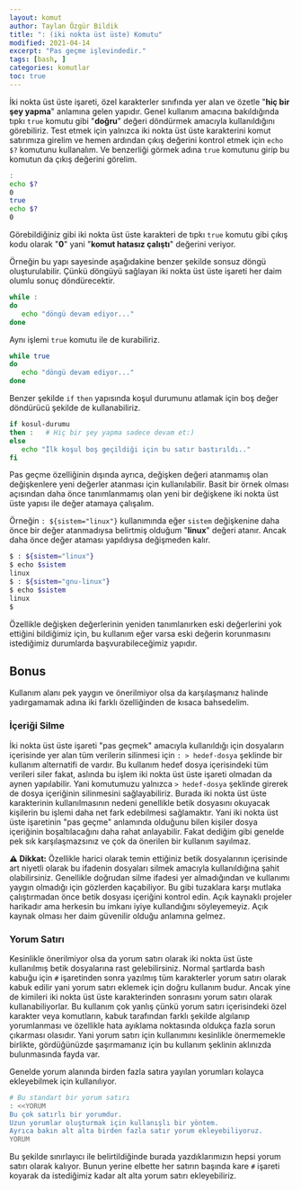 ```yaml
---
layout: komut
author: Taylan Özgür Bildik
title: ": (iki nokta üst üste) Komutu"
modified: 2021-04-14
excerpt: "Pas geçme işlevindedir."
tags: [bash, ]
categories: komutlar 
toc: true
---
```



İki nokta üst üste işareti, özel karakterler sınıfında yer alan ve özetle "**hiç bir şey yapma**" anlamına gelen yapıdır. Genel kullanım amacına bakıldığında tıpkı `true` komutu gibi "**doğru**" değeri döndürmek amacıyla kullanıldığını görebiliriz. Test etmek için yalnızca iki nokta üst üste karakterini komut satırımıza girelim ve hemen ardından çıkış değerini kontrol etmek için `echo $?` komutunu kullanalım. Ve benzerliği görmek adına `true` komutunu girip bu komutun da çıkış değerini görelim.

```bash
:
echo $?
0
true
echo $?
0
```

Görebildiğiniz gibi iki nokta üst üste karakteri de tıpkı `true` komutu gibi çıkış kodu olarak "**0**" yani "**komut hatasız çalıştı**" değerini veriyor.

Örneğin bu yapı sayesinde aşağıdakine benzer şekilde sonsuz döngü oluşturulabilir. Çünkü döngüyü sağlayan iki nokta üst üste işareti her daim olumlu sonuç döndürecektir.

```bash
while :
do
   echo "döngü devam ediyor..."
done
```

Aynı işlemi `true` komutu ile de kurabiliriz.

```bash
while true
do
   echo "döngü devam ediyor..."
done
```

Benzer şekilde `if`  `then` yapısında koşul durumunu atlamak için boş değer döndürücü şekilde de kullanabiliriz.

```bash
if kosul-durumu
then :   # Hiç bir şey yapma sadece devam et:)
else     
   echo "İlk koşul boş geçildiği için bu satır bastırıldı.."
fi
```

Pas geçme özelliğinin dışında ayrıca, değişken değeri atanmamış olan değişkenlere yeni değerler atanması için kullanılabilir. Basit bir örnek olması açısından daha önce tanımlanmamış olan yeni bir değişkene iki nokta üst üste yapısı ile değer atamaya çalışalım. 

Örneğin `: ${sistem="linux"}` kullanımında eğer `sistem` değişkenine daha önce bir değer atanmadıysa belirtmiş olduğum "**linux**" değeri atanır. Ancak daha önce değer ataması yapıldıysa değişmeden kalır. 

```bash
$ : ${sistem="linux"}
$ echo $sistem
linux
$ : ${sistem="gnu-linux"}
$ echo $sistem
linux
$ 
```

Özellikle değişken değerlerinin yeniden tanımlanırken eski değerlerini yok ettiğini bildiğimiz için, bu kullanım eğer varsa eski değerin korunmasını istediğimiz durumlarda başvurabileceğimiz yapıdır.

## Bonus

Kullanım alanı pek yaygın ve önerilmiyor olsa da karşılaşmanız halinde yadırgamamak adına iki farklı özelliğinden de kısaca bahsedelim. 

### İçeriği Silme

İki nokta üst üste işareti "pas geçmek" amacıyla kullanıldığı için dosyaların içerisinde yer alan tüm verilerin silinmesi için `: > hedef-dosya` şeklinde bir kullanım alternatifi de vardır. Bu kullanım hedef dosya içerisindeki tüm verileri siler fakat, aslında bu işlem iki nokta üst üste işareti olmadan da aynen yapılabilir. Yani komutumuzu yalnızca `> hedef-dosya` şeklinde girerek de dosya içeriğinin silinmesini sağlayabiliriz. Burada iki nokta üst üste karakterinin kullanılmasının nedeni genellikle betik dosyasını okuyacak kişilerin bu işlemi daha net fark edebilmesi sağlamaktır. Yani iki nokta üst üste işaretinin "pas geçme" anlamında olduğunu bilen kişiler dosya içeriğinin boşaltılacağını daha rahat anlayabilir. Fakat dediğim gibi genelde pek sık karşılaşmazsınız ve çok da önerilen bir kullanım sayılmaz.

<p class="sari"><strong>⚠️ Dikkat:</strong> Özellikle harici olarak temin ettiğiniz betik dosyalarının içerisinde art niyetli olarak bu ifadenin dosyaları silmek amacıyla kullanıldığına şahit olabilirsiniz. Genellikle doğrudan silme ifadesi yer almadığından ve kullanımı yaygın olmadığı için gözlerden kaçabiliyor. Bu gibi tuzaklara karşı mutlaka çalıştırmadan önce betik dosyası içeriğini kontrol edin. Açık kaynaklı projeler harikadır ama herkesin bu imkanı iyiye kullandığını söyleyemeyiz. Açık kaynak olması her daim güvenilir olduğu anlamına gelmez.</p>

### Yorum Satırı

Kesinlikle önerilmiyor olsa da yorum satırı olarak iki nokta üst üste kullanılmış betik dosyalarına rast gelebilirsiniz. Normal şartlarda bash kabuğu için `#` işaretinden sonra yazılmış tüm karakterler yorum satırı olarak kabuk edilir yani yorum satırı eklemek için doğru kullanım budur. Ancak yine de kimileri iki nokta üst üste karakterinden sonrasını yorum satırı olarak kullanabiliyorlar. Bu kullanım çok yanlış çünkü yorum satırı içerisindeki özel karakter veya komutların, kabuk tarafından farklı şekilde algılanıp yorumlanması ve özellikle hata ayıklama noktasında oldukça fazla sorun çıkarması olasıdır. Yani yorum satırı için kullanımını kesinlikle önermemekle birlikte, gördüğünüzde şaşırmamanız için bu kullanım şeklinin aklınızda bulunmasında fayda var.

Genelde yorum alanında birden fazla satıra yayılan yorumları kolayca ekleyebilmek için kullanılıyor.

```bash
# Bu standart bir yorum satırı
: <<YORUM
Bu çok satırlı bir yorumdur. 
Uzun yorumlar oluşturmak için kullanışlı bir yöntem.
Ayrıca bakın alt alta birden fazla satır yorum ekleyebiliyoruz.
YORUM
```

Bu şekilde sınırlayıcı ile belirtildiğinde burada yazdıklarımızın hepsi yorum satırı olarak kalıyor. Bunun yerine elbette her satırın başında kare `#` işareti koyarak da istediğimiz kadar alt alta yorum satırı ekleyebiliriz.